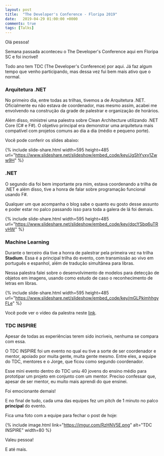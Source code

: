```yaml
---
layout: post
title:  "The Developer's Conference - Floripa 2019"
date:   2019-04-29 01:00:00 +0000
comments: true
tags: [Talks] 
---
```


Olá pessoa!

Semana passada aconteceu o The Developer's Conference aqui em Floripa SC e foi incrível!

<!--more-->

Todo ano tem TDC (The Developer's Conference) por aqui. Já faz algum tempo que venho participando, mas dessa vez fui bem mais ativo que o normal.

### Arquitetura .NET

No primeiro dia, entre todas as trilhas, tivemos a de Arquitetura .NET. Oficialmente eu não estava de coordenador, mas mesmo assim, acabei me envolvendo na construção da grade de palestrar e organização de horários.

Além disso, ministrei uma palestra sobre Clean Architecture utilizando .NET Core (C# e F#). O objetivo principal era demonstrar uma arquitetura mais compatível com projetos comuns ao dia a dia (médio e pequeno porte).

Você pode conferir os slides abaixo:

{% include slide-share.html width=595 height=485 url="https://www.slideshare.net/slideshow/embed_code/key/JgShYyxy1Zww9H" %}

### .NET

O segundo dia foi bem importante pra mim, estava coordenando a trilha de .NET e além disso, tive a honra de falar sobre programação funcional usando F#. 

Qualquer um que acompanha o blog sabe o quanto eu gosto desse assunto e poder estar no palco passando isso para toda a galera de lá foi demais.

{% include slide-share.html width=595 height=485 url="https://www.slideshare.net/slideshow/embed_code/key/dqcYSbq6uTRvHW" %}

### Machine Learning

Durante o terceiro dia tive a honra de palestrar pela primeira vez na trilha **Stadium**. Essa é a principal trilha do evento, com transmissão ao vivo em português e espanhol, além de tradução simultânea para libras.

Nessa palestra falei sobre o desenvolvimento de modelos para detecção de objetos em imagens, usando como estudo de caso o reconhecimento de letras em libras.

{% include slide-share.html width=595 height=485 url="https://www.slideshare.net/slideshow/embed_code/key/mGLPkimhhgyFLe" %}

Você pode ver o vídeo da palestra neste [link](https://www.eventials.com/Globalcode/tdc-floripa-2019-stadium-quinta-4/).

### TDC INSPIRE

Apesar de todas as experiências terem sido incríveis, nenhuma se compara com essa.

O TDC INSPIRE foi um evento no qual eu tive a sorte de ser coordenador e mentor, apoiado por muita gente, muita gente mesmo. Entre eles, a equipe do TDC, mentores e o Jorge, que ficou como segundo coordenador.

Esse mini evento dentro do TDC uniu 40 jovens do ensino médio para prototipar um projeto em conjunto com um mentor. Preciso confessar que, apesar de ser mentor, eu muito mais aprendi do que ensinei.

Foi emocionante demais!

E no final de tudo, cada uma das equipes fez um pitch de 1 minuto no palco **principal** do evento.

Fica uma foto com a equipe para fechar o post de hoje:

{% include image.html link="https://imgur.com/RzHNV5E.png" alt="TDC INSPIRE" width=80 %}

Valeu pessoa!

E até mais.